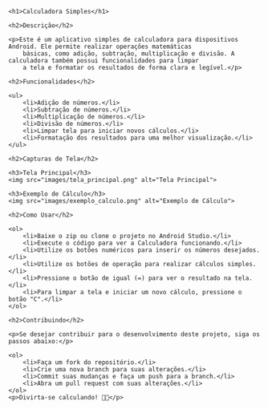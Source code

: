 <!DOCTYPE html>
<html lang="en">

<head>
    <meta charset="UTF-8">
    <meta name="viewport" content="width=device-width, initial-scale=1.0">
    <title>Calculadora Simples</title>
</head>

<body>

    <h1>Calculadora Simples</h1>

    <h2>Descrição</h2>

    <p>Este é um aplicativo simples de calculadora para dispositivos Android. Ele permite realizar operações matemáticas
        básicas, como adição, subtração, multiplicação e divisão. A calculadora também possui funcionalidades para limpar
        a tela e formatar os resultados de forma clara e legível.</p>

    <h2>Funcionalidades</h2>

    <ul>
        <li>Adição de números.</li>
        <li>Subtração de números.</li>
        <li>Multiplicação de números.</li>
        <li>Divisão de números.</li>
        <li>Limpar tela para iniciar novos cálculos.</li>
        <li>Formatação dos resultados para uma melhor visualização.</li>
    </ul>

    <h2>Capturas de Tela</h2>

    <h3>Tela Principal</h3>
    <img src="images/tela_principal.png" alt="Tela Principal">

    <h3>Exemplo de Cálculo</h3>
    <img src="images/exemplo_calculo.png" alt="Exemplo de Cálculo">

    <h2>Como Usar</h2>

    <ol>
        <li>Baixe o zip ou clone o projeto no Android Studio.</li>
        <li>Execute o código para ver a Calculadora funcionando.</li>
        <li>Utilize os botões numéricos para inserir os números desejados.</li>
        <li>Utilize os botões de operação para realizar cálculos simples.</li>
        <li>Pressione o botão de igual (=) para ver o resultado na tela.</li>
        <li>Para limpar a tela e iniciar um novo cálculo, pressione o botão "C".</li>
    </ol>

    <h2>Contribuindo</h2>

    <p>Se desejar contribuir para o desenvolvimento deste projeto, siga os passos abaixo:</p>

    <ol>
        <li>Faça um fork do repositório.</li>
        <li>Crie uma nova branch para suas alterações.</li>
        <li>Commit suas mudanças e faça um push para a branch.</li>
        <li>Abra um pull request com suas alterações.</li>
    </ol>
    <p>Divirta-se calculando! 🧮✨</p>

</body>

</html>
